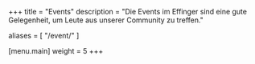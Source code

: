 +++
title = "Events"
description = "Die Events im Effinger sind eine gute Gelegenheit, um Leute aus unserer Community zu treffen."

aliases = [
  "/event/"
]

[menu.main]
weight = 5
+++
